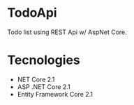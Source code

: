 # TodoApi
Todo list using REST Api w/ AspNet Core.

# Tecnologies <br>
<ul>
  <li>NET Core 2.1</li>
  <li>ASP .NET Core 2.1</li>
  <li>Entity Framework Core 2.1</li>
</ul>
